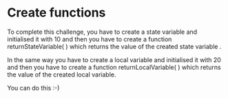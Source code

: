 # Create functions

To complete this challenge, you have to create a state variable and initialised it with 10 and then you have to create a function returnStateVariable( ) which returns the value of the created state variable .

In the same way you have to create a local variable and initialised it with 20 and then you have to create a function returnLocalVariable( ) which returns the value of the created local variable.

You can do this :-)